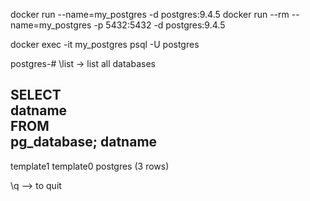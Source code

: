 docker run --name=my_postgres -d postgres:9.4.5
docker run --rm --name=my_postgres -p 5432:5432 -d postgres:9.4.5

docker exec -it my_postgres psql -U postgres


postgres-# \list -> list all databases

SELECT                                                                                                                           
datname                                                                                                                                     
FROM                                                                                                                                        
pg_database;
  datname  
-----------
 template1
 template0
 postgres
(3 rows)

\q  --> to quit


